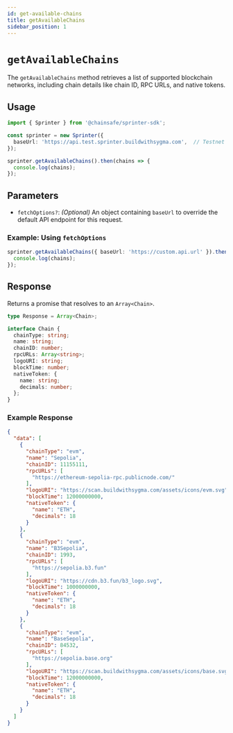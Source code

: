 ```yaml
---
id: get-available-chains
title: getAvailableChains
sidebar_position: 1
---
```


# `getAvailableChains`

The `getAvailableChains` method retrieves a list of supported blockchain networks, including chain details like chain ID, RPC URLs, and native tokens.

## Usage

```typescript
import { Sprinter } from '@chainsafe/sprinter-sdk';

const sprinter = new Sprinter({
  baseUrl: 'https://api.test.sprinter.buildwithsygma.com',  // Testnet URL
});

sprinter.getAvailableChains().then(chains => {
  console.log(chains);
});
```

## Parameters

- `fetchOptions?`: *(Optional)* An object containing `baseUrl` to override the default API endpoint for this request.

### Example: Using `fetchOptions`

```typescript
sprinter.getAvailableChains({ baseUrl: 'https://custom.api.url' }).then(chains => {
  console.log(chains);
});
```

## Response

Returns a promise that resolves to an `Array<Chain>`.

```typescript
type Response = Array<Chain>;

interface Chain {
  chainType: string;
  name: string;
  chainID: number;
  rpcURLs: Array<string>;
  logoURI: string;
  blockTime: number;
  nativeToken: {
    name: string;
    decimals: number;
  };
}
```

### Example Response

```json
{
  "data": [
    {
      "chainType": "evm",
      "name": "Sepolia",
      "chainID": 11155111,
      "rpcURLs": [
        "https://ethereum-sepolia-rpc.publicnode.com/"
      ],
      "logoURI": "https://scan.buildwithsygma.com/assets/icons/evm.svg",
      "blockTime": 12000000000,
      "nativeToken": {
        "name": "ETH",
        "decimals": 18
      }
    },
    {
      "chainType": "evm",
      "name": "B3Sepolia",
      "chainID": 1993,
      "rpcURLs": [
        "https://sepolia.b3.fun"
      ],
      "logoURI": "https://cdn.b3.fun/b3_logo.svg",
      "blockTime": 1000000000,
      "nativeToken": {
        "name": "ETH",
        "decimals": 18
      }
    },
    {
      "chainType": "evm",
      "name": "BaseSepolia",
      "chainID": 84532,
      "rpcURLs": [
        "https://sepolia.base.org"
      ],
      "logoURI": "https://scan.buildwithsygma.com/assets/icons/base.svg",
      "blockTime": 12000000000,
      "nativeToken": {
        "name": "ETH",
        "decimals": 18
      }
    }
  ]
}
```
